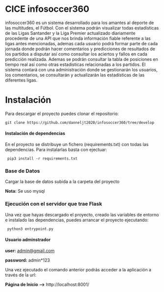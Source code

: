 # CICE infosoccer360

infosoccer360 es un sistema desarrollado para los amantes al deporte de las multitudes,
el Fútbol. Con el sistema podrán visualizar todas estadísticas de las Ligas Santander y la
Liga Premier actualizado diariamente procedente de una API que nos brinda información
fiable referente a las ligas antes mencionadas, ademas cada usuario podrá formar parte
de cada jornada donde podrán hacer comentarios y predicciones de resultados de los
partidos a disputar así como consultar los aciertos y fallos en cada predicción realizada.
Ademas se podrán consultar la tabla de posiciones en tiempo real así como otras
estadísticas relacionadas a los partidos. El sistema contará con una administración donde
se gestionarán los usuarios, los comentarios, se consultarán y actualizarán las
estadísticas de las diferentes ligas.

# Instalación

Para descargar el proyecto puedes clonar el repositorio:

    git clone https://github.com/danneljt2020/infosoccer360/tree/develop

#### Instalación de dependencias
En el proyecto se distribuye un fichero (requirements.txt) con todas las dependencias. Para instalarlas
basta con ejectuar:

     pip3 install -r requirements.txt

### Base de Datos
Cargar la base de datos subida a la carpeta del proyecto

**Nota:** Se uso mysql


### Ejecución con el servidor que trae Flask

Una vez que hayas descargado el proyecto, creado las variables de entorno e instalado las dependencias,
puedes arrancar el proyecto ejecutando:

     python3 entrypoint.py
 
#### Usuario adminstrador
 
**user:**      admin@gmail.com

**password:**  admin*123

     
Una vez ejecutado el comando anterior podrás acceder a la aplicación a través de la url:
     
**Página de Inicio -->**  http://localhost:8001/       

    


